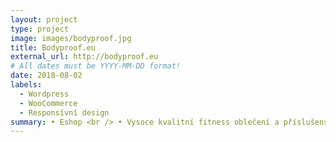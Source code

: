 ```yaml
---
layout: project
type: project
image: images/bodyproof.jpg
title: Bodyproof.eu
external_url: http://bodyproof.eu
# All dates must be YYYY-MM-DD format!
date: 2018-08-02
labels:
  - Wordpress
  - WooCommerce
  - Responsívní design
summary: • Eshop <br /> • Vysoce kvalitní fitness oblečení a příslušenství
---
```


